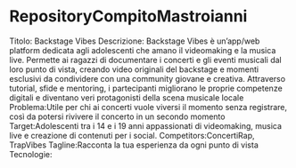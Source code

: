 # RepositoryCompitoMastroianni
Titolo: Backstage Vibes
Descrizione: Backstage Vibes è un’app/web platform dedicata agli adolescenti che amano il videomaking e la musica live. Permette ai ragazzi di documentare i concerti e gli eventi musicali dal loro punto di vista, creando video originali del backstage e momenti esclusivi da condividere con una community giovane e creativa. Attraverso tutorial, sfide e mentoring, i partecipanti migliorano le proprie competenze digitali e diventano veri protagonisti della scena musicale locale
Problema:Utile per chi ai concerti vuole viversi il momento senza registrare, così da potersi rivivere il concerto in un secondo momento
Target:Adolescenti tra i 14 e i 19 anni appassionati di videomaking, musica live e creazione di contenuti per i social.
Competitors:ConcertiRap, TrapVibes
Tagline:Racconta la tua esperienza da ogni punto di vista
Tecnologie:
